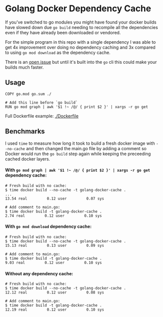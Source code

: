 # Golang Docker Dependency Cache

If you've switched to go modules you might have found your docker builds have slowed down due `go build` needing to recompile all the dependencies even if they have already been downloaded or vendored. 

For the simple program in this repo with a single dependency I was able to get 4x improvement over doing no dependency caching and 3x compared to using `go mod download` as the dependency cache. 

There is an [open issue](https://github.com/golang/go/issues/27719) but until it's built into the `go` cli this could make your builds much faster.

## Usage

```
COPY go.mod go.sum ./

# Add this line before `go build`
RUN go mod graph | awk '$1 !~ /@/ { print $2 }' | xargs -r go get
```

Full Dockerfile example: [./Dockerfile](./Dockerfile)

## Benchmarks

I used `time` to measure how long it took to build a fresh docker image with `--no-cache` and then changed the main.go file by adding a comment so Docker would run the `go build` step again while keeping the preceeding cached docker layers. 

#### With `go mod graph | awk '$1 !~ /@/ { print $2 }' | xargs -r go get` dependency cache:

```
# Fresh build with no cache:
$ time docker build --no-cache -t golang-docker-cache .
...
13.54 real         0.12 user         0.07 sys

# Add comment to main.go:
$ time docker build -t golang-docker-cache .
2.74 real         0.12 user         0.10 sys
```

#### With `go mod download` dependency cache:

```
# Fresh build with no cache:
$ time docker build --no-cache -t golang-docker-cache .
15.13 real         0.13 user         0.09 sys

# Add comment to main.go:
$ time docker build -t golang-docker-cache .
9.03 real         0.12 user         0.10 sys
```

#### Without any dependency cache:

```
# Fresh build with no cache:
$ time docker build --no-cache -t golang-docker-cache .
12.12 real         0.12 user         0.08 sys

# Add comment to main.go:
$ time docker build -t golang-docker-cache .
12.19 real         0.12 user         0.10 sys
```
